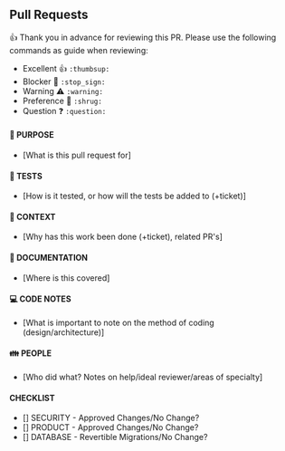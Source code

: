 ## Pull Requests

:thumbsup: Thank you in advance for reviewing this PR. Please use the following commands as guide when reviewing:

- Excellent :thumbsup: `:thumbsup:`
- Blocker :stop_sign: `:stop_sign:`
- Warning ⚠️ `:warning:`
- Preference 🤷 `:shrug:`
- Question ❓ `:question:`

#### :ticket: PURPOSE

- [What is this pull request for]

#### :hammer: TESTS

- [How is it tested, or how will the tests be added to (+ticket)]

#### :book: CONTEXT

- [Why has this work been done (+ticket), related PR's]

#### :blue_book: DOCUMENTATION

- [Where is this covered]

#### :computer: CODE NOTES

- [What is important to note on the method of coding (design/architecture)]

#### :family: PEOPLE

- [Who did what? Notes on help/ideal reviewer/areas of specialty]

#### CHECKLIST

- [] SECURITY - Approved Changes/No Change? 
- [] PRODUCT - Approved Changes/No Change?
- [] DATABASE - Revertible Migrations/No Change?
